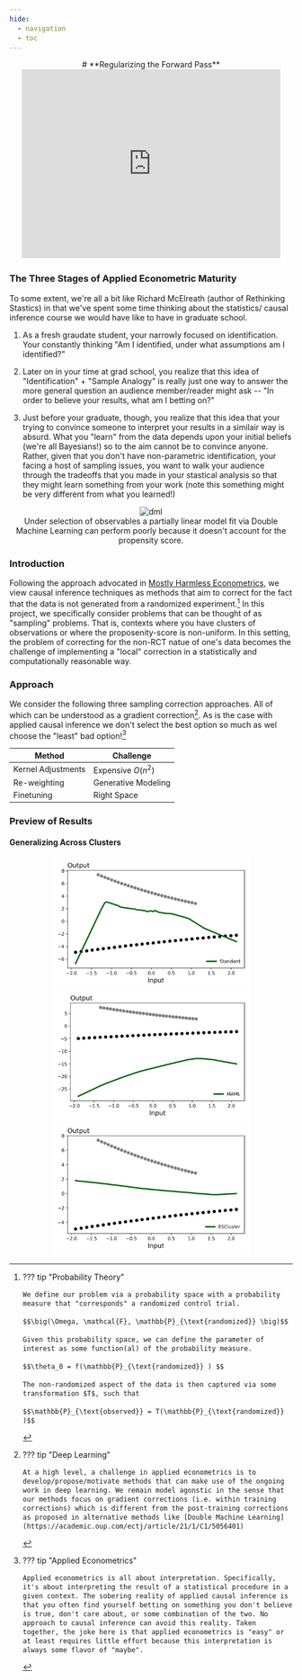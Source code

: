 ```yaml
---
hide:
  - navigation
  - toc
---
```


<center>
# **Regularizing the Forward Pass**
</center>

<center>

<iframe src="https://slides.com/pharringtonp19/rtc/embed?token=FxFf2FUF&style=transparent" width="460" height="336" title="rtc" scrolling="no" frameborder="0" webkitallowfullscreen mozallowfullscreen allowfullscreen></iframe>

</center>

### **The Three Stages of Applied Econometric Maturity**
To some extent, we're all a bit like Richard McElreath (author of Rethinking Stastics) in that we've spent some time thinking about the statistics/ causal inference course we would have like to have in graduate school. 

1. As a fresh graudate student, your narrowly focused on identification. Your constantly thinking "Am I identified, under what assumptions am I identified?" 

2. Later on in your time at grad school, you realize that this idea of "Identification" $+$ "Sample Analogy" is really just one way to answer the more general question an audience member/reader might ask -- "In order to believe your results, what am I betting on?" 

3. Just before your graduate, though, you realize that this idea that your trying to convince someone to interpret your results in a similair way is absurd. What you "learn" from the data depends upon your initial beliefs (we're all Bayesians!) so to the aim cannot be to convince anyone. Rather, given that you don't have non-parametric identification, your facing a host of sampling issues, you want to walk your audience through the tradeoffs that you made in your stastical analysis so that they might learn something from your work (note this something might be very different from what you learned!)

<center>

<img src="https://raw.githubusercontent.com/pharringtonp19/isga_paper/main/examples/dml.png" alt="dml" width="450"/> 
<div> Under selection of observables a partially linear model fit via Double Machine Learning can perform poorly because it doesn't account for the propensity score.</div>
</center>
 
### **Introduction**

Following the approach advocated in [Mostly Harmless Econometrics](https://www.mostlyharmlesseconometrics.com/), we view causal inference techniques as methods that aim to correct for the fact that the data is not generated from a randomized experiment.[^1] 
In this project, we specifically consider problems that can be thought of as "sampling" problems. That is, contexts where you have clusters of observations or where the proposenity-score is non-uniform. In this setting, the problem of correcting for the non-RCT natue of one's data becomes the challenge of implementing a "local" correction in a statistically and computationally reasonable way.



### **Approach**

We consider the following three sampling correction approaches. All of which can be understood as a gradient correction[^2]. As is the case with applied causal inference we don't select the best option so much as wel choose the "least" bad option![^3]

<center>

 Method | Challenge |
| --- | --- |
| Kernel Adjustments | Expensive $O(n^2)$ |
| Re-weighting | Generative Modeling | 
| Finetuning | Right Space | 

</center>





### **Preview of Results**

#### **Generalizing Across Clusters**
<center>
<img src="https://raw.githubusercontent.com/pharringtonp19/rfp/main/docs/fig/preview_results/grad_desc_toy_Standard%20(2).png" alt="drawing" width="350"/> 
<img src="https://raw.githubusercontent.com/pharringtonp19/rfp/main/docs/fig/preview_results/grad_desc_toy_MAML%20(1).png" alt="drawing" width="350"/> 
<img src="https://raw.githubusercontent.com/pharringtonp19/rfp/main/docs/fig/preview_results/grad_desc_toy_ESCluster%20(1).png" alt="drawing" width="350"/> 

</center>

[^1]: ??? tip "Probability Theory"

        We define our problem via a probability space with a probability measure that "corresponds" a randomized control trial.
        
        $$\big(\Omega, \mathcal{F}, \mathbb{P}_{\text{randomized}} \big)$$
        
        Given this probability space, we can define the parameter of interest as some function(al) of the probability measure. 

        $$\theta_0 = f(\mathbb{P}_{\text{randomized}} ) $$

        The non-randomized aspect of the data is then captured via some transformation $T$, such that 

        $$\mathbb{P}_{\text{observed}} = T(\mathbb{P}_{\text{randomized}} )$$

[^2]: ??? tip "Deep Learning"

        At a high level, a challenge in applied econometrics is to develop/propose/motivate methods that can make use of the ongoing work in deep learning. We remain model agonstic in the sense that our methods focus on gradient corrections (i.e. within training corrections) which is different from the post-training corrections as proposed in alternative methods like [Double Machine Learning](https://academic.oup.com/ectj/article/21/1/C1/5056401)
 
 [^3]: ??? tip "Applied Econometrics" 

        Applied econometrics is all about interpretation. Specifically, it's about interpreting the result of a statistical procedure in a given context. The sobering reality of applied causal inference is that you often find yourself betting on something you don't believe is true, don't care about, or some combination of the two. No approach to causal inference can avoid this reality. Taken together, the joke here is that applied econometrics is "easy" or at least requires little effort because this interpretation is always some flavor of "maybe". 